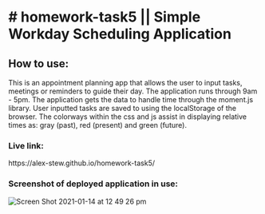 <h1># homework-task5 || Simple Workday Scheduling Application </h1>

<h2>How to use: </h2>
<p>This is an appointment planning app that allows the user to input tasks, meetings or reminders to guide their day. The application runs through 9am - 5pm. The application gets the data to handle time through the moment.js library. User inputted tasks are saved to using the localStorage of the browser. The colorways within the css and js assist in displaying relative times as: gray (past), red (present) and green (future).</p>

<h3>Live link: </h3>
https://alex-stew.github.io/homework-task5/

<h3>Screenshot of deployed application in use: </h3>

![Screen Shot 2021-01-14 at 12 49 26 pm](https://user-images.githubusercontent.com/69836062/104583941-b45b1400-56b1-11eb-88d7-51d39f66c9af.png)


